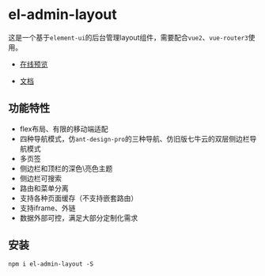 # el-admin-layout

这是一个基于`element-ui`的后台管理layout组件，需要配合`vue2`、`vue-router3`使用。

- [在线预览](https://toesbieya.cn/el-admin-layout)

- [文档](https://doc.toesbieya.cn/el-admin-layout)

## 功能特性

- flex布局、有限的移动端适配
- 四种导航模式，仿`ant-design-pro`的三种导航、仿旧版七牛云的双层侧边栏导航模式
- 多页签
- 侧边栏和顶栏的深色\亮色主题
- 侧边栏可搜索
- 路由和菜单分离
- 支持各种页面缓存（不支持嵌套路由）
- 支持iframe、外链
- 数据外部可控，满足大部分定制化需求

## 安装

```
npm i el-admin-layout -S
```
